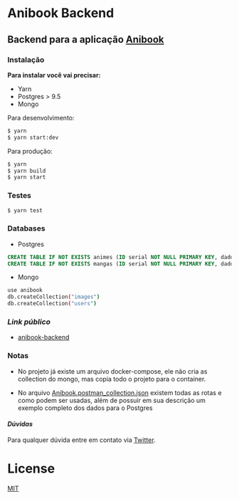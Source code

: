 # Anibook Backend

## Backend para a aplicação [Anibook](https://github.com/Bruce2107/anibook-frontend)

### **Instalação**

**Para instalar você vai precisar:**

- Yarn
- Postgres > 9.5
- Mongo

Para desenvolvimento:

```sh
$ yarn
$ yarn start:dev
```

Para produção:

```sh
$ yarn
$ yarn build
$ yarn start
```

### **Testes**

```sh
$ yarn test
```

### **Databases**

- Postgres

```sql
CREATE TABLE IF NOT EXISTS animes (ID serial NOT NULL PRIMARY KEY, dados json NOT NULL);
CREATE TABLE IF NOT EXISTS mangas (ID serial NOT NULL PRIMARY KEY, dados json NOT NULL);

```

- Mongo

```sh
use anibook
db.createCollection("images")
db.createCollection("users")
```
### ***Link público***
- [anibook-backend](https://anibook-backend.herokuapp.com/)

### **Notas**

* No projeto já existe um arquivo docker-compose, ele não cria as collection do mongo, mas copia todo o projeto para o container.

* No arquivo [Anibook.postman_collection.json](https://github.com/Bruce2107/anibook-backend/blob/development/Anibook.postman_collection.json) existem todas as rotas e como podem ser usadas, além de possuir em sua descrição um exemplo completo dos dados para o Postgres


#### _Dúvidas_

Para qualquer dúvida entre em contato via [Twitter](https://twitter.com/Bruce2107).

# License
[MIT](https://github.com/Bruce2107/anibook-backend/blob/development/LICENSE)
